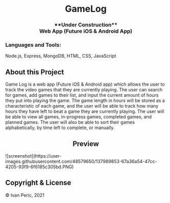 <h1 align="center">GameLog</h1>
<h3 align="center">**Under Construction**<br>Web App (Future iOS & Android App)</h3>


<h3 align="left">Languages and Tools:</h3>
<p align="left"> Node.js, Express, MongoDB, HTML, CSS, JavaScript</p>

<h2>About this Project</h2>
<p align="left">Game Log is a web app (Future iOS & Android app) which allows the user to track the video games that they are currently playing. The user can search for games, add games to their list, and input the current amount of hours they put into playing the game. The game length in hours will be stored as a characteristic of each game, and the user will be able to track how many hours they have left to beat a game they are currently playing. The user will be able to view all games, in-progress games, completed games, and planned games. The user will also be able to sort their games alphabetically, by time left to complete, or manually. </p>

<h2 align="center">Preview</h2>
![screenshot](https://user-images.githubusercontent.com/48579650/137989853-67a36a54-47cc-4205-93f9-6f6185c305bd.PNG)

<h2>Copyright & License</h2>
&copy Ivan Peric, 2021


